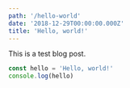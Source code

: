 ```yaml
---
path: '/hello-world'
date: '2018-12-29T00:00:00.000Z'
title: 'Hello, world!'
---
```


This is a test blog post.

```js
const hello = 'Hello, world!'
console.log(hello)
```
